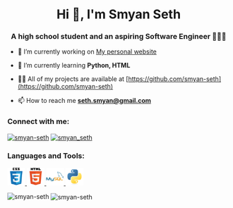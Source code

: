 <h1 align="center">Hi 👋, I'm Smyan Seth</h1>
<h3 align="center">A high school student and an aspiring Software Engineer 👨🏻‍💻</h3>

- 🔭 I’m currently working on [My personal website](https://smyan-seth.github.io/about/)

- 🌱 I’m currently learning **Python, HTML**

- 👨‍💻 All of my projects are available at [https://github.com/smyan-seth](https://github.com/smyan-seth)

- 📫 How to reach me **seth.smyan@gmail.com**

<h3 align="left">Connect with me:</h3>
<p align="left">
<a href="https://linkedin.com/in/smyan-seth" target="blank"><img align="center" src="https://raw.githubusercontent.com/rahuldkjain/github-profile-readme-generator/master/src/images/icons/Social/linked-in-alt.svg" alt="smyan-seth" height="30" width="40" /></a>
<a href="https://instagram.com/smyan_seth" target="blank"><img align="center" src="https://raw.githubusercontent.com/rahuldkjain/github-profile-readme-generator/master/src/images/icons/Social/instagram.svg" alt="smyan_seth" height="30" width="40" /></a>
</p>

<h3 align="left">Languages and Tools:</h3>
<p align="left"> <a href="https://www.w3schools.com/css/" target="_blank" rel="noreferrer"> <img src="https://raw.githubusercontent.com/devicons/devicon/master/icons/css3/css3-original-wordmark.svg" alt="css3" width="40" height="40"/> </a> <a href="https://www.w3.org/html/" target="_blank" rel="noreferrer"> <img src="https://raw.githubusercontent.com/devicons/devicon/master/icons/html5/html5-original-wordmark.svg" alt="html5" width="40" height="40"/> </a> <a href="https://www.mysql.com/" target="_blank" rel="noreferrer"> <img src="https://raw.githubusercontent.com/devicons/devicon/master/icons/mysql/mysql-original-wordmark.svg" alt="mysql" width="40" height="40"/> </a> <a href="https://www.python.org" target="_blank" rel="noreferrer"> <img src="https://raw.githubusercontent.com/devicons/devicon/master/icons/python/python-original.svg" alt="python" width="40" height="40"/> </a> </p>

<p><img align="left" src="https://github-readme-stats.vercel.app/api/top-langs?username=smyan-seth&show_icons=true&theme=dracula&title_color=ebebeb&text_color=d6d6d6&hide_border=true&locale=en&layout=compact" alt="smyan-seth" /></p>

<p>&nbsp;<img align="center" src="https://github-readme-stats.vercel.app/api?username=smyan-seth&show_icons=true&theme=dracula&title_color=ebebeb&text_color=d6d6d6&hide_border=true&cache_seconds=1800&locale=en" alt="smyan-seth" /></p>
